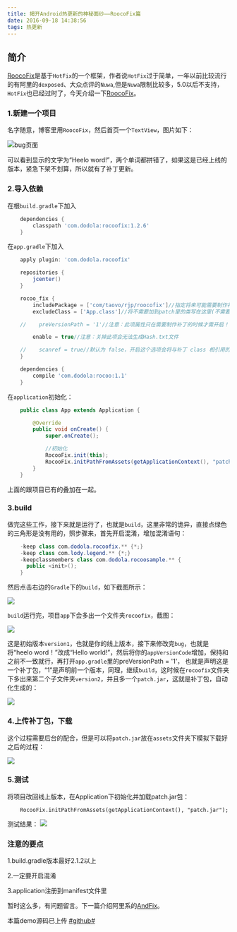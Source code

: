 ```yaml
---
title: 揭开Android热更新的神秘面纱——RoocoFix篇
date: 2016-09-18 14:38:56
tags: 热更新
---
```


## 简介
[RoocoFix](https://github.com/dodola/RocooFix)是基于`HotFix`的一个框架，作者说`HotFix`过于简单，一年以前比较流行的有阿里的`dexposed`、大众点评的`Nuwa`,但是`Nuwa`限制比较多，5.0以后不支持，`HotFix`也已经过时了，今天介绍一下[RoocoFix](https://github.com/dodola/RocooFix)。

<!-- more -->

### 1.新建一个项目
名字随意，博客里用`RoocoFix`，然后首页一个`TextView`，图片如下：

![bug页面](/img/04/04-01.jpeg)

可以看到显示的文字为“Heelo word!”，两个单词都拼错了，如果这是已经上线的版本，紧急下架不划算，所以就有了补丁更新。
### 2.导入依赖
在根`build.gradle`下加入
```gradle
    dependencies {
        classpath 'com.dodola:rocoofix:1.2.6'
    }
```
在`app.gradle`下加入
```gradle
    apply plugin: 'com.dodola.rocoofix'

    repositories {
        jcenter()
    }

    rocoo_fix {
        includePackage = ['com/taovo/rjp/roocofix']//指定将来可能需要制作补丁的package(就是指定插庄的范围)
        excludeClass = ['App.class']//将不需要加到patch里的类写在这里(不需要插庄的类)

    //    preVersionPath = '1'//注意：此项属性只在需要制作补丁的时候才需开启！！如果不需要制作补丁则需要去掉此项

        enable = true//注意：关掉此项会无法生成Hash.txt文件

    //    scanref = true//默认为 false，开启这个选项会将与补丁 class 相引用的 class 都打入包中来解决 ART 虚拟机崩溃问题，功能 Beta 中
    }

    dependencies {
        compile 'com.dodola:rocoo:1.1'
    }
```
在`application`初始化：
```java
    public class App extends Application {

        @Override
        public void onCreate() {
            super.onCreate();

            //初始化
            RocooFix.init(this);
            RocooFix.initPathFromAssets(getApplicationContext(), "patch.jar");
        }
    }
```
上面的跟项目已有的叠加在一起。

### 3.build
做完这些工作，接下来就是运行了，也就是`build`，这里非常的诡异，直接点绿色的三角形是没有用的，照步骤来，首先开启混淆，增加混淆语句：
```java
    -keep class com.dodola.rocoofix.** {*;}
    -keep class com.lody.legend.** {*;}
    -keepclassmembers class com.dodola.rocoosample.** {
      public <init>();
    }
```
然后点击右边的`Gradle`下的`build`，如下截图所示：

![](/img/04/04-02.png)

`build`运行完，项目`app`下会多出一个文件夹`rocoofix`，截图：

![](/img/04/04-03.png)

这是初始版本`version1`，也就是你的线上版本，接下来修改完`bug`，也就是将“heelo word！”改成“Hello world!”，然后将你的`appVersionCode`增加，保持和之前不一致就行，再打开`app.gradle`里的preVersionPath = '1'，
也就是声明这是一个补丁包，“1”是声明前一个版本，同理，继续`build`，这时候在`rocoofix`文件夹下多出来第二个子文件夹`version2`，并且多一个`patch.jar`，这就是补丁包，自动化生成的：

![](/img/04/04-05.png)

### 4.上传补丁包，下载
这个过程需要后台的配合，但是可以将`patch.jar`放在`assets`文件夹下模拟下载好之后的过程：

![](/img/04/04-04.png)

### 5.测试
将项目改回线上版本，在Application下初始化并加载patch.jar包：
```
    RocooFix.initPathFromAssets(getApplicationContext(), "patch.jar");
```
测试结果：
![](/img/04/04-06.jpeg)

### 注意的要点
1.build.gradle版本最好2.1.2以上

2.一定要开启混淆

3.application注册到manifest文件里

暂时这么多，有问题留言。下一篇介绍阿里系的[AndFix](https://github.com/alibaba/AndFix)。

本篇demo源码已上传 [#github#](https://github.com/rjpacket/RoocoFixDemo)





